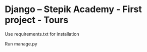 # Django – Stepik Academy - First project - Tours

Use requirements.txt for installation

Run manage.py
